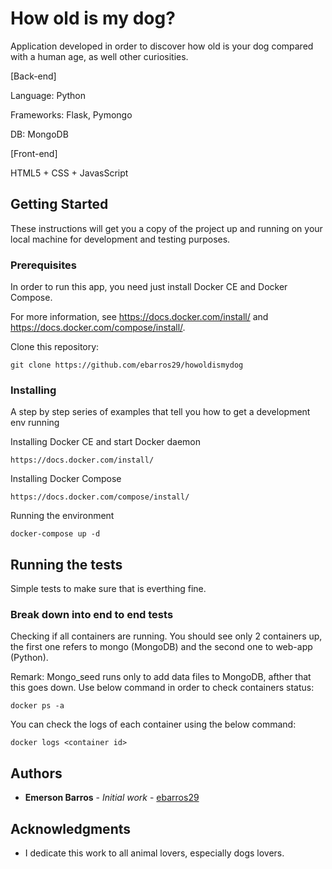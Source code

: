 # How old is my dog?

Application developed in order to discover how old is your dog compared with a human age, as well other curiosities.

[Back-end]

Language: Python

Frameworks: Flask, Pymongo

DB: MongoDB

[Front-end]

HTML5 + CSS + JavasScript


## Getting Started

These instructions will get you a copy of the project up and running on your local machine for development and testing purposes. 
<!-- See deployment for notes on how to deploy the project on a live system. -->

### Prerequisites

In order to run this app, you need just install Docker CE and Docker Compose.

For more information, see https://docs.docker.com/install/ and https://docs.docker.com/compose/install/.

Clone this repository:

```
git clone https://github.com/ebarros29/howoldismydog
```

### Installing

A step by step series of examples that tell you how to get a development env running

Installing Docker CE and start Docker daemon

```
https://docs.docker.com/install/
```

Installing Docker Compose

```
https://docs.docker.com/compose/install/
```

Running the environment

```
docker-compose up -d
```

<!-- End with an example of getting some data out of the system or using it for a little demo -->

## Running the tests

Simple tests to make sure that is everthing fine.

### Break down into end to end tests

Checking if all containers are running. You should see only 2 containers up, the first one refers to mongo (MongoDB) and the second one to web-app (Python). 

Remark: Mongo_seed runs only to add data files to MongoDB, afther that this goes down. Use below command in order to check containers status:

```
docker ps -a
```

You can check the logs of each container using the below command:

```
docker logs <container id>
```

<!-- ### And coding style tests

Explain what these tests test and why

```
Give an example
```

## Deployment

Add additional notes about how to deploy this on a live system

## Built With

* [Dropwizard](http://www.dropwizard.io/1.0.2/docs/) - The web framework used
* [Maven](https://maven.apache.org/) - Dependency Management
* [ROME](https://rometools.github.io/rome/) - Used to generate RSS Feeds -->

<!-- ## Contributing

Please read [CONTRIBUTING.md](https://gist.github.com/PurpleBooth/b24679402957c63ec426) for details on our code of conduct, and the process for submitting pull requests to us.

## Versioning

We use [SemVer](http://semver.org/) for versioning. For the versions available, see the [tags on this repository](https://github.com/your/project/tags).  -->

## Authors

* **Emerson Barros** - *Initial work* - [ebarros29](https://github.com/ebarros29)

<!-- See also the list of [contributors](https://github.com/your/project/contributors) who participated in this project.

## License

This project is licensed under the MIT License - see the [LICENSE.md](LICENSE.md) file for details -->

## Acknowledgments

* I dedicate this work to all animal lovers, especially dogs lovers.
